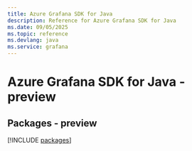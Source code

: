 ```yaml
---
title: Azure Grafana SDK for Java
description: Reference for Azure Grafana SDK for Java
ms.date: 09/05/2025
ms.topic: reference
ms.devlang: java
ms.service: grafana
---
```

# Azure Grafana SDK for Java - preview
## Packages - preview
[!INCLUDE [packages](grafana-index.md)]